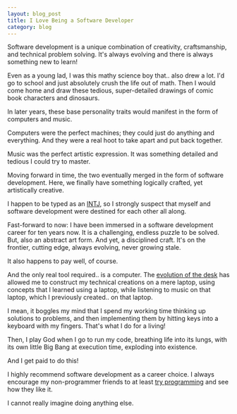 ```yaml
---
layout: blog_post
title: I Love Being a Software Developer
category: blog
---
```


Software development is a unique combination of creativity, craftsmanship, and technical problem solving. It's always evolving and there is always something new to learn!

Even as a young lad, I was this mathy science boy that.. also drew a lot. I'd go to school and just absolutely crush the life out of math. Then I would come home and draw these tedious, super-detailed drawings of comic book characters and dinosaurs.

In later years, these base personality traits would manifest in the form of computers and music.

Computers were the perfect machines; they could just do anything and everything. And they were a real hoot to take apart and put back together.

Music was the perfect artistic expression. It was something detailed and tedious I could try to master.

Moving forward in time, the two eventually merged in the form of software development. Here, we finally have something logically crafted, yet artistically creative.

I happen to be typed as an [INTJ](http://www.personalitypage.com/high-level.html), so I strongly suspect that myself and software development were destined for each other all along.

Fast-forward to now: I have been immersed in a software development career for ten years now. It is a challenging, endless puzzle to be solved. But, also an abstract art form. And yet, a disciplined craft. It's on the frontier, cutting edge, always evolving, never growing stale.

It also happens to pay well, of course.

And the only real tool required.. is a computer. The [evolution of the desk](http://bestreviews.com/electronics#evolution-of-the-desk) has allowed me to construct my technical creations on a mere laptop, using concepts that I learned using a laptop, while listening to music on that laptop, which I previously created.. on that laptop.

I mean, it boggles my mind that I spend my working time thinking up solutions to problems, and then implementing them by hitting keys into a keyboard with my fingers. That's what I do for a living!

Then, I play God when I go to run my code, breathing life into its lungs, with its own little Big Bang at execution time, exploding into existence.

And I get paid to do this!

I highly recommend software development as a career choice. I always encourage my non-programmer friends to at least [try programming](http://tryruby.org/levels/1/challenges/0) and see how they like it.

I cannot really imagine doing anything else.

